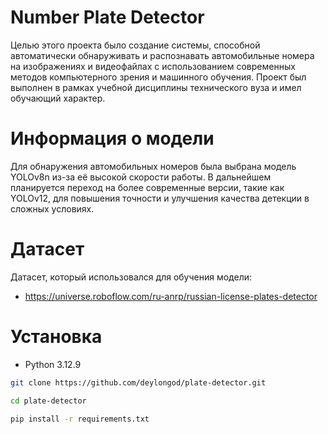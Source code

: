 # Number Plate Detector

Целью этого проекта было создание системы, способной автоматически обнаруживать и распознавать автомобильные номера на изображениях и видеофайлах с использованием современных методов компьютерного зрения и машинного обучения. Проект был выполнен в рамках учебной дисциплины технического вуза и имел обучающий характер.

# Информация о модели

Для обнаружения автомобильных номеров была выбрана модель YOLOv8n из-за её высокой скорости работы. В дальнейшем планируется переход на более современные версии, такие как YOLOv12, для повышения точности и улучшения качества детекции в сложных условиях.

# Датасет

Датасет, который использовался для обучения модели:

* https://universe.roboflow.com/ru-anrp/russian-license-plates-detector

# Установка
* Python 3.12.9
```bash
git clone https://github.com/deylongod/plate-detector.git

cd plate-detector

pip install -r requirements.txt
```
